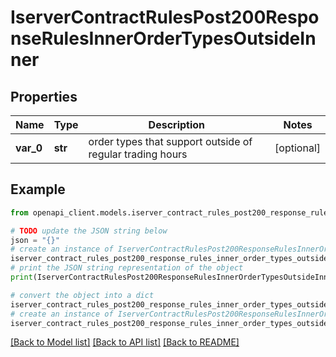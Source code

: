 # IserverContractRulesPost200ResponseRulesInnerOrderTypesOutsideInner


## Properties

Name | Type | Description | Notes
------------ | ------------- | ------------- | -------------
**var_0** | **str** | order types that support outside of regular trading hours | [optional] 

## Example

```python
from openapi_client.models.iserver_contract_rules_post200_response_rules_inner_order_types_outside_inner import IserverContractRulesPost200ResponseRulesInnerOrderTypesOutsideInner

# TODO update the JSON string below
json = "{}"
# create an instance of IserverContractRulesPost200ResponseRulesInnerOrderTypesOutsideInner from a JSON string
iserver_contract_rules_post200_response_rules_inner_order_types_outside_inner_instance = IserverContractRulesPost200ResponseRulesInnerOrderTypesOutsideInner.from_json(json)
# print the JSON string representation of the object
print(IserverContractRulesPost200ResponseRulesInnerOrderTypesOutsideInner.to_json())

# convert the object into a dict
iserver_contract_rules_post200_response_rules_inner_order_types_outside_inner_dict = iserver_contract_rules_post200_response_rules_inner_order_types_outside_inner_instance.to_dict()
# create an instance of IserverContractRulesPost200ResponseRulesInnerOrderTypesOutsideInner from a dict
iserver_contract_rules_post200_response_rules_inner_order_types_outside_inner_from_dict = IserverContractRulesPost200ResponseRulesInnerOrderTypesOutsideInner.from_dict(iserver_contract_rules_post200_response_rules_inner_order_types_outside_inner_dict)
```
[[Back to Model list]](../README.md#documentation-for-models) [[Back to API list]](../README.md#documentation-for-api-endpoints) [[Back to README]](../README.md)


